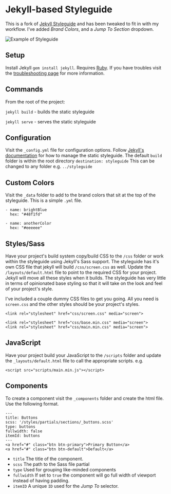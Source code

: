 # Jekyll-based Styleguide
This is a fork of [Jekyll Styleguide](https://github.com/jeromecoupe/jekyllstyleguide) and has been tweaked to fit in with my workflow. I've added *Brand Colors*, and a *Jump To Section* dropdown.

![Example of Styleguide](https://s3-us-west-2.amazonaws.com/s.cdpn.io/15309/sg.png)

## Setup
Install Jekyll `gem install jekyll`. Requires [Ruby](https://www.ruby-lang.org/en/documentation/installation/). If you have troubles visit the [troubleshooting page](https://jekyllrb.com/docs/troubleshooting/) for more information.

## Commands
From the root of the project:

`jekyll build` - builds the static styleguide

`jekyll serve` - serves the static styleguide

## Configuration
Visit the `_config.yml` file for configuration options. Follow [Jekyll's documentation](https://jekyllrb.com/docs/home/) for how to manage the static styleguide. The default `build` folder is within the root directory `destination: styleguide` This can be changed to any folder e.g. `../styleguide`

## Custom Colors
Visit the `_data` folder to add to the brand colors that sit at the top of the styleguide. This is a simple `.yml` file.

```
- name: brightBlue
  hex: "#48f1fd"

- name: anotherColor
  hex: "#eeeeee"
```

## Styles/Sass
Have your project's build system copy/build CSS to the `/css` folder or work within the styleguide using Jekyll's Sass support. The styleguide has it's own CSS file that jekyll will build `/css/screen.css` as well. Update the `/layouts/default.html` file to point to the required CSS for your project. Jekyll will move all these styles when it builds. The styleguide has very little in terms of opinionated base styling so that it will take on the look and feel of your project's style.

I've included a couple dummy CSS files to get you going. All you need is `screen.css` and the other styles should be your project's styles.

```
<link rel="stylesheet" href="css/screen.css" media="screen">
```
```
<link rel="stylesheet" href="css/base.min.css" media="screen">
<link rel="stylesheet" href="css/main.min.css" media="screen">
```

## JavaScript
Have your project build your JavaScript to the `/scripts` folder and update the `_layouts/default.html` file to call the appropriate scripts. e.g.

```
<script src="scripts/main.min.js"></script>
```


## Components
To create a component visit the `_components` folder and create the html file. Use the following format.

```
---
title: Buttons
scss: '/styles/partials/sections/_buttons.scss'
type: buttons
fullwidth: false
itemId: buttons
---
<a href="#" class="btn btn-primary">Primary Button</a>
<a href="#" class="btn btn-default">Default</a>
```

- `title` The title of the component.
- `scss` The path to the Sass file partial
- `type` Used for grouping like-minded components
- `fullwidth` If set to `true` the component will go full width of viewport instead of having padding.
- `itemID` A unique `ID` used for the *Jump To* selector.
